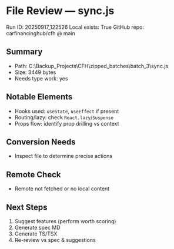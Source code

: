 # File Review — sync.js
Run ID: 20250917_122526
Local exists: True
GitHub repo: carfinancinghub/cfh @ main

## Summary
- Path: C:\Backup_Projects\CFH\zipped_batches\batch_3\sync.js
- Size: 3449 bytes
- Needs type work: yes

## Notable Elements
- Hooks used: `useState`, `useEffect` if present
- Routing/lazy: check `React.lazy`/`Suspense`
- Props flow: identify prop drilling vs context

## Conversion Needs
- Inspect file to determine precise actions

## Remote Check
- Remote not fetched or no local content

## Next Steps
1) Suggest features (perform worth scoring)
2) Generate spec MD
3) Generate TS/TSX
4) Re-review vs spec & suggestions
